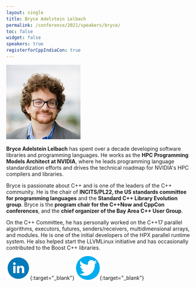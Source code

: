```yaml
---
layout: single
title: Bryce Adelstein Lelbach
permalink: /conference/2021/speakers/bryce/
toc: false
widget: false
speakers: true
registerforCppIndiaCon: true
---
```


![Bryce Adelstein Lelbach](/conference/2021/graphics/bryce.jpg "Bryce Adelstein Lelbach")


**Bryce Adelstein Lelbach** has spent over a decade developing software libraries and programming languages. He works as the **HPC Programming Models Architect at NVIDIA**, where he leads programming language standardization efforts and drives the technical roadmap for NVIDIA's HPC compilers and libraries. 

Bryce is passionate about C++ and is one of the leaders of the C++ community. He is the chair of **INCITS/PL22, the US standards committee for programming languages** and the **Standard C++ Library Evolution group**. Bryce is the **program chair for the C++Now and CppCon conferences**, and the **chief organizer of the Bay Area C++ User Group**. 

On the C++ Committee, he has personally worked on the C++17 parallel algorithms, executors, futures, senders/receivers, multidimensional arrays, and modules. He is one of the initial developers of the HPX parallel runtime system. He also helped start the LLVMLinux initiative and has occasionally contributed to the Boost C++ libraries.

[![Bryce Adelstein Lelbach](/assets/images/linkedin.png "Bryce Adelstein Lelbach")](https://www.linkedin.com/in/brycelelbach/){:target="_blank"}
[![Bryce Adelstein Lelbach](/assets/images/twitter.png "Bryce Adelstein Lelbach")](https://twitter.com/blelbach){:target="_blank"}
